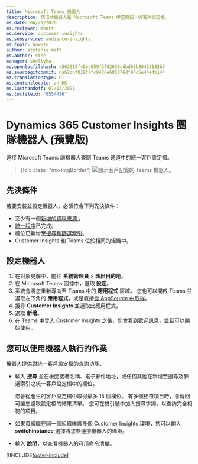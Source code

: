 ```yaml
---
title: Microsoft Teams 機器人
description: 請借助機器人在 Microsoft Teams 中查閱統一的客戶設定檔。
ms.date: 04/21/2020
ms.reviewer: mhart
ms.service: customer-insights
ms.subservice: audience-insights
ms.topic: how-to
author: stefanie-msft
ms.author: sthe
manager: shellyha
ms.openlocfilehash: e563619f40be859f3f02638adbd60b80423182b3
ms.sourcegitcommit: dab2cbf818fafc9436e685376df94c5e44e4b144
ms.translationtype: HT
ms.contentlocale: zh-HK
ms.lasthandoff: 07/13/2021
ms.locfileid: "6554416"
---
```

# <a name="teams-bot-for-dynamics-365-customer-insights-preview"></a>Dynamics 365 Customer Insights 團隊機器人 (預覽版)

連接 Microsoft Teams 讓機器人查閱 Teams 通道中的統一客戶設定檔。

> [!div class="mx-imgBorder"]
> ![顯示客戶記錄的 Teams 機器人。](media/teams-bot.png "顯示客戶記錄的 Teams 機器人")

## <a name="prerequisites"></a>先決條件

若要安裝並設定機器人，必須符合下列先決條件：

- 至少有一個[新增的資料來源 ](data-sources.md)。
- [統一程序](data-unification.md)已完成。
- 欄位已新增至[搜尋和篩選索引](search-filter-index.md)。
- Customer Insights 和 Teams 位於相同的組織中。

## <a name="configure-the-bot"></a>設定機器人

1. 在對象見解中，前往 **系統管理員** > **匯出目的地**。
1. 在 Microsoft Teams 圖標中，選取 **設定**。
1. 系統會將您重新導向至 Teams 中的 **應用程式** 區域。 您也可以開啟 Teams 並選取左下角的 **應用程式**，或是直接[從 AppSource 中取得](https://go.microsoft.com/fwlink/?linkid=2124104)。
1. 搜尋 **Customer Insights** 並選取此應用程式。
1. 選取 **新增**。
1. 在 Teams 中登入 Customer Insights 之後，您會看到歡迎訊息，並且可以開始使用。

## <a name="things-you-can-do-with-the-bot"></a>您可以使用機器人執行的作業

機器人提供對統一客戶設定檔的查詢功能。

- 輸入 **搜尋** 並在後面接著名稱、電子郵件地址，或任何其他在新增至搜尋及篩選索引之統一客戶設定檔中的欄位。

  您會從產生的客戶設定檔中取得最多 15 個欄位。 有多個相符項目時，會傳回可讓您選取設定檔的結果清單。 您可在雙引號中加入搜尋字詞，以查詢完全相符的項目。

- 如果貴組織在同一個組織維護多個 Customer Insights 環境，您可以輸入 **switchinstance** 選擇將您要連接機器人的環境。

- 輸入 **說明**，以查看機器人的可用命令清單。  


[!INCLUDE[footer-include](../includes/footer-banner.md)]